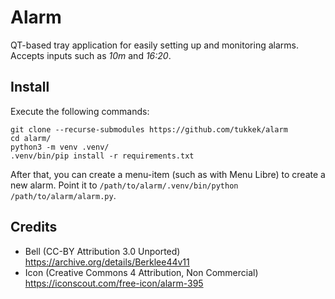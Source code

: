 # Alarm

QT-based tray application for easily setting up and monitoring alarms. Accepts inputs such as *10m* and *16:20*.

## Install

Execute the following commands:

```
git clone --recurse-submodules https://github.com/tukkek/alarm
cd alarm/
python3 -m venv .venv/
.venv/bin/pip install -r requirements.txt
```

After that, you can create a menu-item (such as with Menu Libre) to create a new alarm. Point it to `/path/to/alarm/.venv/bin/python /path/to/alarm/alarm.py`.

## Credits

* Bell (CC-BY Attribution 3.0 Unported) https://archive.org/details/Berklee44v11
* Icon (Creative Commons 4 Attribution, Non Commercial) https://iconscout.com/free-icon/alarm-395

